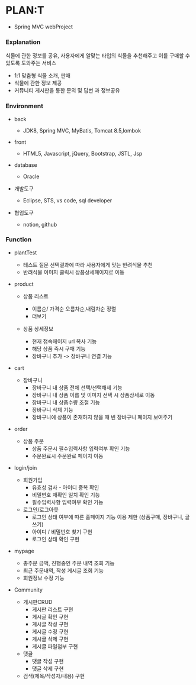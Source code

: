 # PLAN:T
 - Spring MVC webProject
 
 
 ### Explanation
  식물에 관한 정보를 공유, 사용자에게 알맞는 타입의 식물을 추천해주고 이를 구매할 수 있도록 도와주는 서비스
 
  * 1:1 맞춤형 식물 소개, 판매
  * 식물에 관한 정보 제공
  * 커뮤니티 게시판을 통한 문의 및 답변 과 정보공유


 ### Environment
  * back
    * JDK8, Spring MVC, MyBatis, Tomcat 8.5,lombok
  
  * front
    * HTML5, Javascript, jQuery, Bootstrap, JSTL, Jsp
  
  * database
    * Oracle
  
  * 개발도구
    * Eclipse, STS, vs code, sql developer
    
  * 협업도구
    * notion, github 


 ### Function
  * plantTest
      * 테스트 질문 선택결과에 따라 사용자에게 맞는 반려식물 추천
      * 반려식물 이미지 클릭시 상품상세페이지로 이동

  * product
    * 상품 리스트 
      * 이름순/ 가격순 오름차순,내림차순 정렬 
      * 더보기
      
    * 상품 상세정보 
      * 현재 접속페이지 url 복사 기능
      * 해당 상품 즉시 구매 기능
      * 장바구니 추가 -> 장바구니 연결 기능
      
  * cart 
    * 장바구니 
      * 장바구니 내 상품 전체 선택/선택해제 기능 
      * 장바구니 내 상품 이름 및 이미지 선택 시 상품상세로 이동
      * 장바구니 내 상품수량 조절 기능
      * 장바구니 삭제 기능
      * 장바구니에 상품이 존재하지 않을 때 빈 장바구니 페이지 보여주기

  * order 
    * 상품 주문 
      * 상품 주문시 필수입력사항 입력여부 확인 기능
      * 주문완료시 주문완료 페이지 이동

  * login/join
      * 회원가입 
        * 유효성 검사 - 아이디 중복 확인 
        * 비밀번호 재확인 일치 확인 기능
        * 필수입력사항 입력여부 확인 기능
      * 로그인/로그아웃 
        * 로그인 상태 여부에 따른 홈페이지 기능 이용 제한 (상품구매, 장바구니, 글쓰기)
        * 아이디 / 비밀번호 찾기 구현
        * 로그인 상태 확인 구현
        
   * mypage
      * 총주문 금액, 진행중인 주문 내역 조회 기능
      * 최근 주문내역, 작성 게시글 조회 기능
      * 회원정보 수정 기능
      
   * Community
      * 게시판CRUD
         * 게시판 리스트 구현
         * 게시글 확인 구현
         * 게시글 작성 구현
         * 게시글 수정 구현
         * 게시글 삭제 구현
         * 게시글 파일첨부 구현
      * 댓글
         * 댓글 작성 구현
         * 댓글 삭제 구현
      * 검색(제목/작성자/내용) 구현
